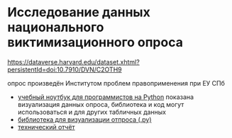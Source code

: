 # Исследование данных национального виктимизационного опроса

https://dataverse.harvard.edu/dataset.xhtml?persistentId=doi:10.7910/DVN/C2OTH9

опрос произведён Институтом проблем правоприменения при ЕУ СПб

* [учебный ноутбук для программистов на Python](https://dyakonov.org/ag/)
    показана визуализация данных опроса, библиотека и код могут использоваться и для других табличных данных
* [библиотека для визуализации отпроса (.py)](https://dyakonov.org/ag/)
* [технический отчёт](https://dyakonov.org/ag/)
